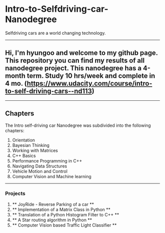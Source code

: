 # Intro-to-Selfdriving-car-Nanodegree
Selfdriving cars are a world changing technology.

---
Hi, I'm hyungoo and welcome to my github page. This repository you can find my results of all nanodegree project. 
This nanodegree has a 4-month term. Study 10 hrs/week and complete in 4 mo.
(https://www.udacity.com/course/intro-to-self-driving-cars--nd113)
---

---
## Chapters ##

The Intro self-driving car Nanodegree was subdivided into the following chapters:

1. Orientation
2. Bayesian Thinking
3. Working with Matrices
4. C++ Basics
5. Performance Programming in C++
6. Navigating Data Structures
7. Vehicle Motion and Control
8. Computer Vision and Machine learning
---

### Projects ## 
1. ** JoyRide - Reverse Parking of a car **
2. ** Implementation of a Matrix Class in Python **
3. ** Translation of a Python Histogram Filter to C++ **
4. ** A Star routing algorithm in Python **
5. ** Computer Vision based Traffic Light Classifier **
